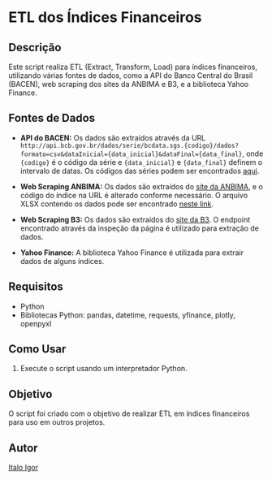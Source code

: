# ETL dos Índices Financeiros

## Descrição
Este script realiza ETL (Extract, Transform, Load) para índices financeiros, utilizando várias fontes de dados, como a API do Banco Central do Brasil (BACEN), web scraping dos sites da ANBIMA e B3, e a biblioteca Yahoo Finance.

## Fontes de Dados
- **API do BACEN:** Os dados são extraídos através da URL `http://api.bcb.gov.br/dados/serie/bcdata.sgs.{codigo}/dados?formato=csv&dataInicial={data_inicial}&dataFinal={data_final}`, onde `{codigo}` é o código da série e `{data_inicial}` e `{data_final}` definem o intervalo de datas. Os códigos das séries podem ser encontrados [aqui](https://www3.bcb.gov.br/sgspub/localizarseries/localizarSeries.do?method=prepararTelaLocalizarSeries).

- **Web Scraping ANBIMA:** Os dados são extraídos do [site da ANBIMA](https://data.anbima.com.br/indices/consulta/ima/resultados-diarios/ima-geral), e o código do índice na URL é alterado conforme necessário. O arquivo XLSX contendo os dados pode ser encontrado [neste link](https://adata-precos-prod.s3.amazonaws.com/arquivos/indices-historico/IMAGERAL-HISTORICO.xls).

- **Web Scraping B3:** Os dados são extraídos do [site da B3](https://www.b3.com.br/pt_br/market-data-e-indices/indices/indices-de-segmentos-e-setoriais/indice-dividendos-idiv-estatisticas-historicas.htm). O endpoint encontrado através da inspeção da página é utilizado para extração de dados.

- **Yahoo Finance:** A biblioteca Yahoo Finance é utilizada para extrair dados de alguns índices.

## Requisitos
- Python
- Bibliotecas Python: pandas, datetime, requests, yfinance, plotly, openpyxl

## Como Usar
1. Execute o script usando um interpretador Python.

## Objetivo
O script foi criado com o objetivo de realizar ETL em índices financeiros para uso em outros projetos.

## Autor
[Italo Igor](https://www.linkedin.com/in/italo013/)

